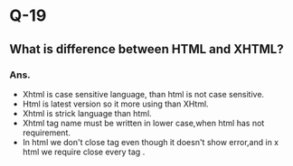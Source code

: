 # Q-19

## What is difference between HTML and XHTML?

### Ans.

- Xhtml is case sensitive language, than html is not case sensitive.
- Html is latest version so it more using than XHtml.
- Xhtml is strick language than html.
- Xhtml tag name must be written in lower case,when html has not requirement.
- In html we don't close tag even though it doesn't show error,and in x html we require close every tag .
